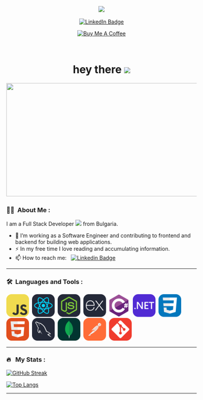 
<p align="center"><img src="https://media.giphy.com/media/M9gbBd9nbDrOTu1Mqx/giphy.gif" width="100"/></p>
<p align="center">
<a href="https://www.linkedin.com/in/matey-tsilov-a2595a236"><img src="https://img.shields.io/badge/LinkedIn-blue?style=for-the-badge&logo=linkedin&logoColor=white" alt="LinkedIn Badge"></a>
</p>
<p align="center">
<a href="https://www.buymeacoffee.com/mtsilov" target="_blank"><img src="https://cdn.buymeacoffee.com/buttons/default-orange.png" alt="Buy Me A Coffee" height="41" width="174"></a>
</p>
<p align="center"><img src="https://komarev.com/ghpvc/?username=Matey-Tsilov&style=flat-square&color=blue" alt=""></p>

<h1 align="center">hey there <img src="https://media.giphy.com/media/hvRJCLFzcasrR4ia7z/giphy.gif" width="40"></h1>

<p align="center"><img src="https://media.giphy.com/media/dWesBcTLavkZuG35MI/giphy.gif" width="600" height="300"  /></p>

### :woman_technologist: &nbsp;About Me :

I am a Full Stack Developer <img src="https://media.giphy.com/media/WUlplcMpOCEmTGBtBW/giphy.gif" width="30"> from Bulgaria.

- 🔭 I’m working as a Software Engineer and contributing to frontend and backend for building web applications.
- ⚡ In my free time I love reading and accumulating information.
- 📫 How to reach me: &nbsp; [![Linkedin Badge](https://img.shields.io/badge/-M.Tsilov-blue?style=flat&logo=Linkedin&logoColor=white)](https://www.linkedin.com/in/matey-tsilov-a2595a236/)

---

### 🛠 &nbsp;Languages and Tools :

<p>
<img src="https://github.com/tandpfun/skill-icons/blob/main/icons/JavaScript.svg" title="JavaScript" alt="JavaScript" width="60" height="60"/>&nbsp;
<img src="https://github.com/tandpfun/skill-icons/blob/main/icons/React-Dark.svg" title="React" alt="React" width="60" height="60"/>&nbsp;
<img src="https://github.com/tandpfun/skill-icons/blob/main/icons/NodeJS-Dark.svg" title="Nodejs" alt="Nodejs" width="60" height="60"/>&nbsp;
 <img src="https://github.com/tandpfun/skill-icons/blob/main/icons/ExpressJS-Dark.svg" title="Express" alt="Express" width="60" height="60"/>
<img src="https://github.com/devicons/devicon/blob/master/icons/csharp/csharp-original.svg" title="CSharp" alt="CSharp" width="60" height="60"/>&nbsp;
<img src="https://github.com/tandpfun/skill-icons/blob/main/icons/DotNet.svg" title="Dotnet" alt="dotnet" width="60" height="60"/>&nbsp;
<img src="https://github.com/tandpfun/skill-icons/blob/main/icons/CSS.svg"  title="CSS3" alt="CSS" width="60" height="60"/>&nbsp;
<img src="https://github.com/tandpfun/skill-icons/blob/main/icons/HTML.svg" title="HTML5" alt="HTML" width="60" height="60"/>&nbsp;
<img src="https://github.com/tandpfun/skill-icons/blob/main/icons/MySQL-Dark.svg" title="MySQL"  alt="MySQL" width="60" height="60"/>&nbsp;
<img src="https://github.com/tandpfun/skill-icons/blob/main/icons/MongoDB.svg" title="MongoDB" alt="MongoDB" width="60" height="60"/>&nbsp;
<img src="https://github.com/tandpfun/skill-icons/blob/main/icons/Postman.svg" title="Postman"  alt="Postman" width="60" height="60"/>&nbsp;
<img src="https://github.com/tandpfun/skill-icons/blob/main/icons/Git.svg" title="Git" **alt="Git" width="60" height="60"/>&nbsp;
</p>

---

### 🔥 &nbsp; My Stats :
[![GitHub Streak](https://streak-stats.demolab.com?user=Matey-Tsilov&theme=shades-of-purple&border_radius=5)](https://git.io/streak-stats)

[![Top Langs](https://github-readme-stats.vercel.app/api/top-langs/?username=Matey-Tsilov&layout=compact&theme=shades-of-purple)](https://github.com/anuraghazra/github-readme-stats)

---
